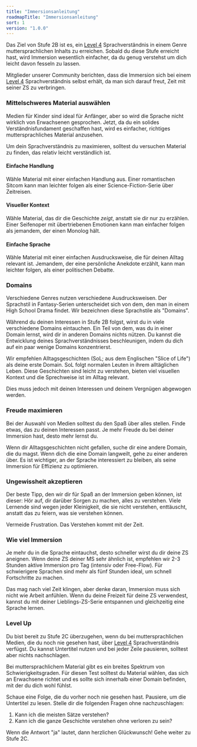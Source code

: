 ```yaml
---
title: "Immersionsanleitung"
roadmapTitle: "Immersionsanleitung"
sort: 1
version: "1.0.0"
---
```


Das Ziel von Stufe 2B ist es, ein [Level 4][level-4] Sprachverständnis in einem Genre muttersprachlichen Inhalts zu erreichen. Sobald du diese Stufe erreicht hast, wird Immersion wesentlich einfacher, da du genug verstehst um dich leicht davon fesseln zu lassen.

Mitglieder unserer Community berichten, dass die Immersion sich bei einem [Level 4][level-4] Sprachverständnis selbst erhält, da man sich darauf freut, Zeit mit seiner ZS zu verbringen.

### Mittelschweres Material auswählen
Medien für Kinder sind ideal für Anfänger, aber so wird die Sprache nicht wirklich von Erwachsenen gesprochen. Jetzt, da du ein solides Verständnisfundament geschaffen hast, wird es einfacher, richtiges muttersprachliches Material anzusehen.

Um dein Sprachverständnis zu maximieren, solltest du versuchen Material zu finden, das relativ leicht verständlich ist.

#### Einfache Handlung
Wähle Material mit einer einfachen Handlung aus. Einer romantischen Sitcom kann man leichter folgen als einer Science-Fiction-Serie über Zeitreisen.

#### Visueller Kontext
Wähle Material, das dir die Geschichte *zeigt*, anstatt sie dir nur zu erzählen. Einer Seifenoper mit übertriebenen Emotionen kann man einfacher folgen als jemandem, der einen Monolog hält.

#### Einfache Sprache
Wähle Material mit einer einfachen Ausdrucksweise, die für deinen Alltag relevant ist. Jemandem, der eine persönliche Anekdote erzählt, kann man leichter folgen, als einer politischen Debatte.

### Domains
Verschiedene Genres nutzen verschiedene Ausdrucksweisen. Der Sprachstil in Fantasy-Serien unterscheidet sich von dem, den man in einem High School Drama findet. Wir bezeichnen diese Sprachstile als "Domains".

Während du deinen Interessen in Stufe 2B folgst, wirst du in viele verschiedene Domains eintauchen. Ein Teil von dem, was du in einer Domain lernst, wird dir in anderen Domains nichts nützen. Du kannst die Entwicklung deines Sprachverständnisses beschleunigen, indem du dich auf ein paar wenige Domains konzentrierst.

Wir empfehlen Alltagsgeschichten (SoL; aus dem Englischen "Slice of Life") als deine erste Domain. SoL folgt normalen Leuten in ihrem alltäglichen Leben. Diese Geschichten sind leicht zu verstehen, bieten viel visuellen Kontext und die Sprechweise ist im Alltag relevant.

Dies muss jedoch mit deinen Interessen und deinem Vergnügen abgewogen werden.

### Freude maximieren
Bei der Auswahl von Medien solltest du den Spaß über alles stellen. Finde etwas, das zu deinen Interessen passt. Je mehr Freude du bei deiner Immersion hast, desto mehr lernst du.

Wenn dir Alltagsgeschichten nicht gefallen, suche dir eine andere Domain, die du magst. Wenn dich die eine Domain langweilt, gehe zu einer anderen über. Es ist wichtiger, an der Sprache interessiert zu bleiben, als seine Immersion für Effizienz zu optimieren.

### Ungewissheit akzeptieren
Der beste Tipp, den wir dir für Spaß an der Immersion geben können, ist dieser: Hör auf, dir darüber Sorgen zu machen, alles zu verstehen. Viele Lernende sind wegen jeder Kleinigkeit, die sie nicht verstehen, enttäuscht, anstatt das zu feiern, was sie verstehen können.

Vermeide Frustration. Das Verstehen kommt mit der Zeit.

### Wie viel Immersion
Je mehr du in die Sprache eintauchst, desto schneller wirst du dir deine ZS aneignen. Wenn deine ZS deiner MS sehr ähnlich ist, empfehlen wir 2-3 Stunden aktive Immersion pro Tag (intensiv oder Free-Flow). Für schwierigere Sprachen sind mehr als fünf Stunden ideal, um schnell Fortschritte zu machen.

Das mag nach viel Zeit klingen, aber denke daran, Immersion muss sich nicht wie Arbeit anfühlen. Wenn du deine Freizeit für deine ZS verwendest, kannst du mit deiner Lieblings-ZS-Serie entspannen und gleichzeitig eine Sprache lernen.

### Level Up
Du bist bereit zu Stufe 2C überzugehen, wenn du bei muttersprachlichen Medien, die du noch nie gesehen hast, über [Level 4][level-4] Sprachverständnis verfügst. Du kannst Untertitel nutzen und bei jeder Zeile pausieren, solltest aber nichts nachschlagen.

Bei muttersprachlichem Material gibt es ein breites Spektrum von Schwierigkeitsgraden. Für diesen Test solltest du Material wählen, das sich an Erwachsene richtet und es sollte sich innerhalb einer Domain befinden, mit der du dich wohl fühlst.

Schaue eine Folge, die du vorher noch nie gesehen hast. Pausiere, um die Untertitel zu lesen. Stelle dir die folgenden Fragen ohne nachzuschlagen:
1. Kann ich die meisten Sätze verstehen?
1. Kann ich die ganze Geschichte verstehen ohne verloren zu sein?

Wenn die Antwort "ja" lautet, dann herzlichen Glückwunsch! Gehe weiter zu Stufe 2C.

[level-4]: /simplified/stage-2/a/measure-comprehension#Level-4-Story